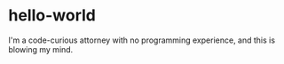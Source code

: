 # hello-world 

I'm a code-curious attorney with no programming experience, and this is blowing my mind.
